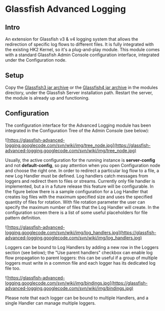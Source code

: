 # Glassfish Advanced Logging #

## Intro ##
An extension for Glassfish v3 & v4 logging system that allows the redirection of specific log flows to different files. It is fully integrated with the existing HK2 Kernel, so it's a plug-and-play module. This module comes with a standard Glassfish Admin Console configuration interface, integrated under the Configuration node.

## Setup ##
Copy the [Glassfish3 jar archive](https://github.com/pcan/glassfish-advanced-logging/blob/wiki/advanced-logging-gf3.jar?raw=true) or the [Glassfish4 jar archive](https://github.com/pcan/glassfish-advanced-logging/blob/wiki/advanced-logging-gf4.jar?raw=true) in the modules directory, under the Glassfish Server installation path. Restart the server, the module is already up and functioning.

## Configuration ##
The configuration interface for the Advanced Logging module has been integrated in the Configuration Tree of the Admin Console (see below):

![https://glassfish-advanced-logging.googlecode.com/svn/wiki/img/tree_node.jpg](https://glassfish-advanced-logging.googlecode.com/svn/wiki/img/tree_node.jpg)

Usually, the active configuration for the running instance is **server-config** and not **default-config**, so pay attention when you open Configuration node and choose the right one.
In order to redirect a particular log flow to a file, a new Log Handler must be defined. Log handlers catch messages from loggers and redirect them to files or streams. Currently only file handler is implemented, but a in a future release this feature will be configurable. In the figure below there is a sample configuration for a Log Handler that creates log files with the maximum specified size and uses the specified quantity of files for rotation. With file rotation parameter the user can specify the maximum number of files that the Log Handler will create. In the configuration screen there is a list of some useful placeholders for file pattern definition.

![https://glassfish-advanced-logging.googlecode.com/svn/wiki/img/log_handlers.jpg](https://glassfish-advanced-logging.googlecode.com/svn/wiki/img/log_handlers.jpg)

Loggers can be bound to Log Handlers by adding a new row in the Loggers section (see below); the "Use parent handlers" checkbox can enable log flow propagation to parent loggers: this can be useful if a group of multiple loggers must write in a common file and each logger has its dedicated log file too.

![https://glassfish-advanced-logging.googlecode.com/svn/wiki/img/bindings.jpg](https://glassfish-advanced-logging.googlecode.com/svn/wiki/img/bindings.jpg)

Please note that each logger can be bound to multiple Handlers, and a single Handler can manage multiple loggers.
